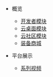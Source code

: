 - 概览

  - [开发者模块](zh-cn/dev_guide.md "The greatest guide in the world")
  - [云桌面模块 ](more-pages.md)
  - [云社区模块](custom-navbar.md)
  - [装备商城](cover.md)
  
- 平台展示

  * [系列视频](zh-cn/gallery.md "The video gallery in wechat")

    

